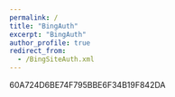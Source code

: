```yaml
---
permalink: /
title: "BingAuth"
excerpt: "BingAuth"
author_profile: true
redirect_from: 
  - /BingSiteAuth.xml
---
```


<?xml version="1.0"?>
<users>
	<user>60A724D6BE74F795BBE6F34B19F842DA</user>
</users>